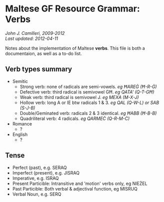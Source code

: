 # Maltese GF Resource Grammar: Verbs
_John J. Camilleri, 2009-2012_  
_Last updated: 2012-04-11_

Notes about the implementation of Maltese **verbs**.
This file is both a documentaion, as well as a to-do list.

## Verb types summary

- Semitic
  - Strong verb: none of radicals are semi-vowels. _eg ĦAREĠ (Ħ-R-Ġ)_
  - Defective verb: third radical is semivowel GĦ. _eg QATA' (Q-T-GĦ)_
  - Weak verb: third radical is semivowel J. _eg MEXA (M-X-J)_
  - Hollow verb: long A or IE btw radicals 1 & 3. _eg QAL (Q-W-L) or SAB (S-J-B)_
  - Double/Geminated verb: radicals 2 & 3 identical. _eg ĦABB (Ħ-B-B)_
  - Quadriliteral verb: 4 radicals. _eg QARMEĊ (Q-R-M-Ċ)_
- Romance
  - ?
- English
  - ?

## Tense

- Perfect (past), e.g. SERAQ
- Imperfect (present), e.g. JISRAQ
- Imperative, e.g. ISRAQ
- Present Particible: Intransitive and 'motion' verbs only, eg NIEŻEL
- Past Particible: Both verbal & adjectival function, eg MISRUQ
- Verbal Noun, e.g. SERQ
